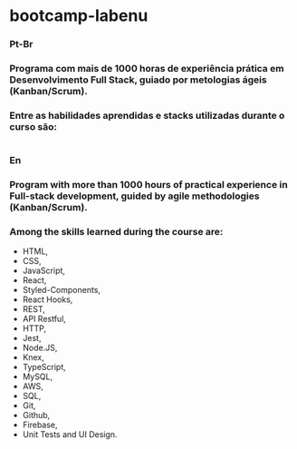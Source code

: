 # bootcamp-labenu

### Pt-Br

### Programa com mais de 1000 horas de experiência prática em Desenvolvimento Full Stack, guiado por metologias ágeis (Kanban/Scrum).
### Entre as habilidades aprendidas e stacks utilizadas durante o curso são:

#
### En

### Program with more than 1000 hours of practical experience in Full-stack development, guided by agile methodologies (Kanban/Scrum).
### Among the skills learned during the course are: 

- HTML, 
- CSS, 
- JavaScript, 
- React,
- Styled-Components,
- React Hooks, 
- REST, 
- API Restful, 
- HTTP, 
- Jest, 
- Node.JS, 
- Knex, 
- TypeScript, 
- MySQL, 
- AWS, 
- SQL, 
- Git, 
- Github, 
- Firebase, 
- Unit Tests and UI Design.

